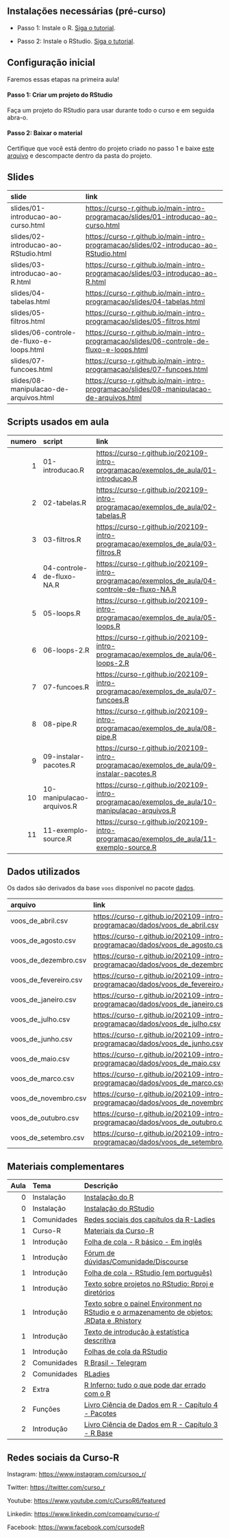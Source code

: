 
<!-- README.md is generated from README.Rmd. Please edit that file -->

## Instalações necessárias (pré-curso)

-   Passo 1: Instale o R. [Siga o
    tutorial](https://livro.curso-r.com/1-1-instalacao-do-r.html).

-   Passo 2: Instale o RStudio. [Siga o
    tutorial](https://livro.curso-r.com/1-2-instalacao-do-rstudio.html).

## Configuração inicial

Faremos essas etapas na primeira aula!

#### Passo 1: Criar um projeto do RStudio

Faça um projeto do RStudio para usar durante todo o curso e em seguida
abra-o.

#### Passo 2: Baixar o material

Certifique que você está dentro do projeto criado no passo 1 e baixe
[este
arquivo](https://github.com/curso-r/main-intro-programacao/raw/master/material_do_curso.zip)
e descompacte dentro da pasta do projeto.

## Slides

| slide                                    | link                                                                                        |
|:-----------------------------------------|:--------------------------------------------------------------------------------------------|
| slides/01-introducao-ao-curso.html       | <https://curso-r.github.io/main-intro-programacao/slides/01-introducao-ao-curso.html>       |
| slides/02-introducao-ao-RStudio.html     | <https://curso-r.github.io/main-intro-programacao/slides/02-introducao-ao-RStudio.html>     |
| slides/03-introducao-ao-R.html           | <https://curso-r.github.io/main-intro-programacao/slides/03-introducao-ao-R.html>           |
| slides/04-tabelas.html                   | <https://curso-r.github.io/main-intro-programacao/slides/04-tabelas.html>                   |
| slides/05-filtros.html                   | <https://curso-r.github.io/main-intro-programacao/slides/05-filtros.html>                   |
| slides/06-controle-de-fluxo-e-loops.html | <https://curso-r.github.io/main-intro-programacao/slides/06-controle-de-fluxo-e-loops.html> |
| slides/07-funcoes.html                   | <https://curso-r.github.io/main-intro-programacao/slides/07-funcoes.html>                   |
| slides/08-manipulacao-de-arquivos.html   | <https://curso-r.github.io/main-intro-programacao/slides/08-manipulacao-de-arquivos.html>   |

## Scripts usados em aula

| numero | script                    | link                                                                                            |
|-------:|:--------------------------|:------------------------------------------------------------------------------------------------|
|      1 | 01-introducao.R           | <https://curso-r.github.io/202109-intro-programacao/exemplos_de_aula/01-introducao.R>           |
|      2 | 02-tabelas.R              | <https://curso-r.github.io/202109-intro-programacao/exemplos_de_aula/02-tabelas.R>              |
|      3 | 03-filtros.R              | <https://curso-r.github.io/202109-intro-programacao/exemplos_de_aula/03-filtros.R>              |
|      4 | 04-controle-de-fluxo-NA.R | <https://curso-r.github.io/202109-intro-programacao/exemplos_de_aula/04-controle-de-fluxo-NA.R> |
|      5 | 05-loops.R                | <https://curso-r.github.io/202109-intro-programacao/exemplos_de_aula/05-loops.R>                |
|      6 | 06-loops-2.R              | <https://curso-r.github.io/202109-intro-programacao/exemplos_de_aula/06-loops-2.R>              |
|      7 | 07-funcoes.R              | <https://curso-r.github.io/202109-intro-programacao/exemplos_de_aula/07-funcoes.R>              |
|      8 | 08-pipe.R                 | <https://curso-r.github.io/202109-intro-programacao/exemplos_de_aula/08-pipe.R>                 |
|      9 | 09-instalar-pacotes.R     | <https://curso-r.github.io/202109-intro-programacao/exemplos_de_aula/09-instalar-pacotes.R>     |
|     10 | 10-manipulacao-arquivos.R | <https://curso-r.github.io/202109-intro-programacao/exemplos_de_aula/10-manipulacao-arquivos.R> |
|     11 | 11-exemplo-source.R       | <https://curso-r.github.io/202109-intro-programacao/exemplos_de_aula/11-exemplo-source.R>       |

## Dados utilizados

Os dados são derivados da base `voos` disponível no pacote
[dados](https://cienciadedatos.github.io/dados/).

| arquivo                 | link                                                                             |
|:------------------------|:---------------------------------------------------------------------------------|
| voos\_de\_abril.csv     | <https://curso-r.github.io/202109-intro-programacao/dados/voos_de_abril.csv>     |
| voos\_de\_agosto.csv    | <https://curso-r.github.io/202109-intro-programacao/dados/voos_de_agosto.csv>    |
| voos\_de\_dezembro.csv  | <https://curso-r.github.io/202109-intro-programacao/dados/voos_de_dezembro.csv>  |
| voos\_de\_fevereiro.csv | <https://curso-r.github.io/202109-intro-programacao/dados/voos_de_fevereiro.csv> |
| voos\_de\_janeiro.csv   | <https://curso-r.github.io/202109-intro-programacao/dados/voos_de_janeiro.csv>   |
| voos\_de\_julho.csv     | <https://curso-r.github.io/202109-intro-programacao/dados/voos_de_julho.csv>     |
| voos\_de\_junho.csv     | <https://curso-r.github.io/202109-intro-programacao/dados/voos_de_junho.csv>     |
| voos\_de\_maio.csv      | <https://curso-r.github.io/202109-intro-programacao/dados/voos_de_maio.csv>      |
| voos\_de\_marco.csv     | <https://curso-r.github.io/202109-intro-programacao/dados/voos_de_marco.csv>     |
| voos\_de\_novembro.csv  | <https://curso-r.github.io/202109-intro-programacao/dados/voos_de_novembro.csv>  |
| voos\_de\_outubro.csv   | <https://curso-r.github.io/202109-intro-programacao/dados/voos_de_outubro.csv>   |
| voos\_de\_setembro.csv  | <https://curso-r.github.io/202109-intro-programacao/dados/voos_de_setembro.csv>  |

## Materiais complementares

| Aula | Tema        | Descrição                                                                                                                                                 |
|-----:|:------------|:----------------------------------------------------------------------------------------------------------------------------------------------------------|
|    0 | Instalação  | [Instalação do R](https://livro.curso-r.com/1-1-instalacao-do-r.html)                                                                                     |
|    0 | Instalação  | [Instalação do RStudio](https://livro.curso-r.com/1-2-instalacao-do-rstudio.html)                                                                         |
|    1 | Comunidades | [Redes sociais dos capítulos da R-Ladies](https://github.com/R-Ladies-Sao-Paulo/RLadies-Brasil/blob/master/README.md)                                     |
|    1 | Curso-R     | [Materiais da Curso-R](https://curso-r.com/material/)                                                                                                     |
|    1 | Introdução  | [Folha de cola - R básico - Em inglês](http://github.com/rstudio/cheatsheets/raw/master/base-r.pdf)                                                       |
|    1 | Introdução  | [Fórum de dúvidas/Comunidade/Discourse](https://discourse.curso-r.com/)                                                                                   |
|    1 | Introdução  | [Folha de cola - RStudio (em português)](https://github.com/rstudio/cheatsheets/raw/master/translations/portuguese/rstudio-IDE-cheatsheet-portuguese.pdf) |
|    1 | Introdução  | [Texto sobre projetos no RStudio: Rproj e diretórios](https://curso-r.github.io/zen-do-r/rproj-dir.html)                                                  |
|    1 | Introdução  | [Texto sobre o painel Environment no RStudio e o armazenamento de objetos: .RData e .Rhistory](https://curso-r.github.io/zen-do-r/rdata-rhistory.html)    |
|    1 | Introdução  | [Texto de introdução à estatística descritiva](https://escoladedados.org/tutoriais/analise-com-estatistica-descritiva-para-leigos/)                       |
|    1 | Introdução  | [Folhas de cola da RStudio](https://www.rstudio.com/resources/cheatsheets/)                                                                               |
|    2 | Comunidades | [R Brasil - Telegram](https://t.me/rbrasiloficial)                                                                                                        |
|    2 | Comunidades | [RLadies](https://github.com/R-Ladies-Sao-Paulo/RLadies-Brasil)                                                                                           |
|    2 | Extra       | [R Inferno: tudo o que pode dar errado com o R](https://www.burns-stat.com/pages/Tutor/R_inferno.pdf)                                                     |
|    2 | Funções     | [Livro Ciência de Dados em R - Capítulo 4 - Pacotes](https://livro.curso-r.com/4-pacotes.html)                                                            |
|    2 | Introdução  | [Livro Ciência de Dados em R - Capítulo 3 - R Base](https://livro.curso-r.com/3-r-base.html)                                                              |

## Redes sociais da Curso-R

Instagram: <https://www.instagram.com/cursoo_r/>

Twitter: <https://twitter.com/curso_r>

Youtube: <https://www.youtube.com/c/CursoR6/featured>

Linkedin: <https://www.linkedin.com/company/curso-r/>

Facebook: <https://www.facebook.com/cursodeR>
